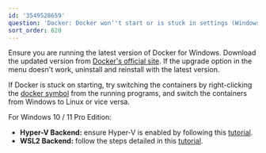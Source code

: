 ```yaml
---
id: '3549528659'
question: 'Docker: Docker won''t start or is stuck in settings (Windows 10 / 11)'
sort_order: 620
---
```


Ensure you are running the latest version of Docker for Windows. Download the updated version from [Docker's official site](https://docs.docker.com/desktop/install/windows-install/). If the upgrade option in the menu doesn't work, uninstall and reinstall with the latest version.

If Docker is stuck on starting, try switching the containers by right-clicking the [docker symbol](https://imgur.com/vsVUAzK) from the running programs, and switch the containers from Windows to Linux or vice versa.

For Windows 10 / 11 Pro Edition:

- **Hyper-V Backend:** ensure Hyper-V is enabled by following this [tutorial](https://www.c-sharpcorner.com/article/install-and-configured-docker-desktop-in-windows-10/).
- **WSL2 Backend:** follow the steps detailed in this [tutorial](https://pureinfotech.com/install-wsl-windows-11/).